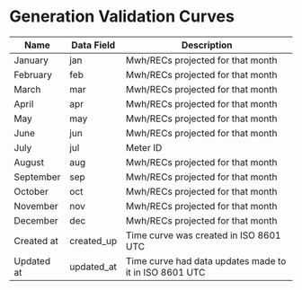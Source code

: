 # Generation Validation Curves

| Name       | Data Field | Description                                            |
| ---------- | ---------- | ------------------------------------------------------ |
| January    | jan        | Mwh/RECs projected for that month                      |
| February   | feb        | Mwh/RECs projected for that month                      |
| March      | mar        | Mwh/RECs projected for that month                      |
| April      | apr        | Mwh/RECs projected for that month                      |
| May        | may        | Mwh/RECs projected for that month                      |
| June       | jun        | Mwh/RECs projected for that month                      |
| July       | jul        | Meter ID                                               |
| August     | aug        | Mwh/RECs projected for that month                      |
| September  | sep        | Mwh/RECs projected for that month                      |
| October    | oct        | Mwh/RECs projected for that month                      |
| November   | nov        | Mwh/RECs projected for that month                      |
| December   | dec        | Mwh/RECs projected for that month                      |
| Created at | created_up | Time curve was created in ISO 8601 UTC                 |
| Updated at | updated_at | Time curve had data updates made to it in ISO 8601 UTC |
